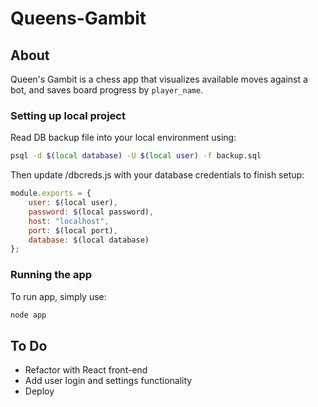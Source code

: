 # Queens-Gambit

## About
Queen's Gambit is a chess app that visualizes available moves against a bot, and saves board progress by `player_name`. 

### Setting up local project
Read DB backup file into your local environment using:
```bash
psql -d $(local database) -U $(local user) -f backup.sql
```

Then update /dbcreds.js with your database credentials to finish setup:
```javascript
module.exports = {
    user: $(local user),
    password: $(local password),
    host: "localhost",
    port: $(local port),
    database: $(local database)
};
```

### Running the app
To run app, simply use:
```bash
node app
```

## To Do
- Refactor with React front-end
- Add user login and settings functionality
- Deploy 
